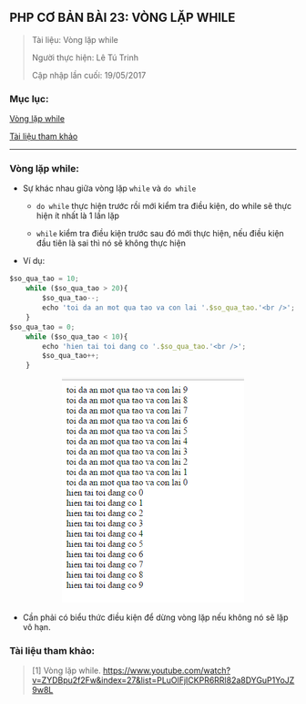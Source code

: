 ## PHP CƠ BẢN BÀI 23: VÒNG LẶP WHILE

> Tài liệu: Vòng lặp while
>
> Người thực hiện: Lê Tú Trinh
>
> Cập nhập lần cuối: 19/05/2017

### Mục lục:

[Vòng lặp while](#1)

[Tài liệu tham khảo](#2)

***

<a name="1"></a>
### Vòng lặp while:

- Sự khác nhau giữa vòng lặp `while` và `do while`

	+ `do while` thực hiện trước rồi mới kiểm tra điều kiện, do while sẽ thực hiện ít nhất là 1 lần lặp

	+ `while` kiểm tra điều kiện trước sau đó mới thực hiện, nếu điều kiện đầu tiên là sai thì nó sẽ không thực hiện

- Ví dụ:

```javascript
$so_qua_tao = 10;
	while ($so_qua_tao > 20){
		$so_qua_tao--;
		echo 'toi da an mot qua tao va con lai '.$so_qua_tao.'<br />';	
	}
$so_qua_tao = 0;
	while ($so_qua_tao < 10){
		echo 'hien tai toi dang co '.$so_qua_tao.'<br />';
		$so_qua_tao++;
	}
```

<p align="center"><img src="https://github.com/TrinhTu/web_developer/blob/master/Task30_PHP%20c%C6%A1%20b%E1%BA%A3n/image/7.png"/></p>

- Cần phải có biểu thức điều kiện để dừng vòng lặp nếu không nó sẽ lặp vô hạn.

<a name="2"></a>
### Tài liệu tham khảo:

> [1] Vòng lặp while. https://www.youtube.com/watch?v=ZYDBpu2f2Fw&index=27&list=PLuOlFjICKPR6RRl82a8DYGuP1YoJZ9w8L